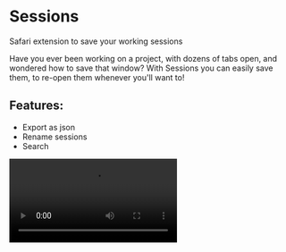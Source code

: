 # Sessions
Safari extension to save your working sessions

Have you ever been working on a project, with dozens of tabs open, and wondered how to save that window?
With Sessions you can easily save them, to re-open them whenever you'll want to!

## Features:
- Export as json
- Rename sessions
- Search

![Options](https://raw.githubusercontent.com/AlexPerathoner/Sessions/master/Registrazione%20schermo%202019-11-26%20alle%2001.14.21.mov)
